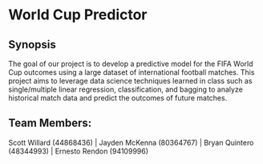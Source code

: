 # World Cup Predictor

## Synopsis
The goal of our project is to develop a predictive model for the FIFA World Cup outcomes using a large dataset of international football matches. This project aims to leverage data science techniques learned in class such as single/multiple linear regression, classification, and bagging to analyze historical match data and predict the outcomes of future matches.

## Team Members: 
Scott Willard (44868436) | Jayden McKenna (80364767) | Bryan Quintero (48344993) | Ernesto Rendon (94109996)